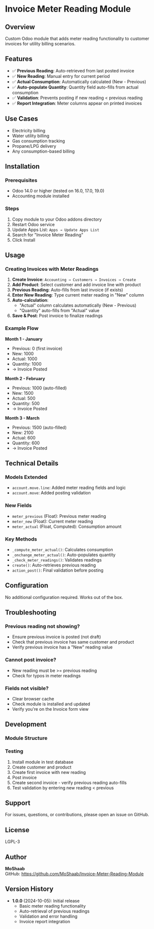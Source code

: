 # Invoice Meter Reading Module

## Overview
Custom Odoo module that adds meter reading functionality to customer invoices for utility billing scenarios.

## Features
- ✅ **Previous Reading**: Auto-retrieved from last posted invoice
- ✅ **New Reading**: Manual entry for current period
- ✅ **Actual Consumption**: Automatically calculated (New - Previous)
- ✅ **Auto-populate Quantity**: Quantity field auto-fills from actual consumption
- ✅ **Validation**: Prevents posting if new reading < previous reading
- ✅ **Report Integration**: Meter columns appear on printed invoices

## Use Cases
- Electricity billing
- Water utility billing
- Gas consumption tracking
- Propane/LPG delivery
- Any consumption-based billing

## Installation

### Prerequisites
- Odoo 14.0 or higher (tested on 16.0, 17.0, 19.0)
- Accounting module installed

### Steps
1. Copy module to your Odoo addons directory
2. Restart Odoo service
3. Update Apps List: `Apps → Update Apps List`
4. Search for "Invoice Meter Reading"
5. Click Install

## Usage

### Creating Invoices with Meter Readings

1. **Create Invoice**: `Accounting → Customers → Invoices → Create`
2. **Add Product**: Select customer and add invoice line with product
3. **Previous Reading**: Auto-fills from last invoice (if exists)
4. **Enter New Reading**: Type current meter reading in "New" column
5. **Auto-calculation**: 
   - "Actual" column calculates automatically (New - Previous)
   - "Quantity" auto-fills from "Actual" value
6. **Save & Post**: Post invoice to finalize readings

### Example Flow

**Month 1 - January**
- Previous: 0 (first invoice)
- New: 1000
- Actual: 1000
- Quantity: 1000
- → Invoice Posted

**Month 2 - February**
- Previous: 1000 (auto-filled)
- New: 1500
- Actual: 500
- Quantity: 500
- → Invoice Posted

**Month 3 - March**
- Previous: 1500 (auto-filled)
- New: 2100
- Actual: 600
- Quantity: 600
- → Invoice Posted

## Technical Details

### Models Extended
- `account.move.line`: Added meter reading fields and logic
- `account.move`: Added posting validation

### New Fields
- `meter_previous` (Float): Previous meter reading
- `meter_new` (Float): Current meter reading
- `meter_actual` (Float, Computed): Consumption amount

### Key Methods
- `_compute_meter_actual()`: Calculates consumption
- `_onchange_meter_actual()`: Auto-populates quantity
- `_check_meter_readings()`: Validates readings
- `create()`: Auto-retrieves previous reading
- `action_post()`: Final validation before posting

## Configuration
No additional configuration required. Works out of the box.

## Troubleshooting

### Previous reading not showing?
- Ensure previous invoice is posted (not draft)
- Check that previous invoice has same customer and product
- Verify previous invoice has a "New" reading value

### Cannot post invoice?
- New reading must be >= previous reading
- Check for typos in meter readings

### Fields not visible?
- Clear browser cache
- Check module is installed and updated
- Verify you're on the Invoice form view

## Development

### Module Structure


### Testing
1. Install module in test database
2. Create customer and product
3. Create first invoice with new reading
4. Post invoice
5. Create second invoice - verify previous reading auto-fills
6. Test validation by entering new reading < previous

## Support
For issues, questions, or contributions, please open an issue on GitHub.

## License
LGPL-3

## Author
**MoShaab**  
GitHub: https://github.com/MoShaab/Invoice-Meter-Reading-Module

## Version History
- **1.0.0** (2024-10-05): Initial release
  - Basic meter reading functionality
  - Auto-retrieval of previous readings
  - Validation and error handling
  - Invoice report integration
